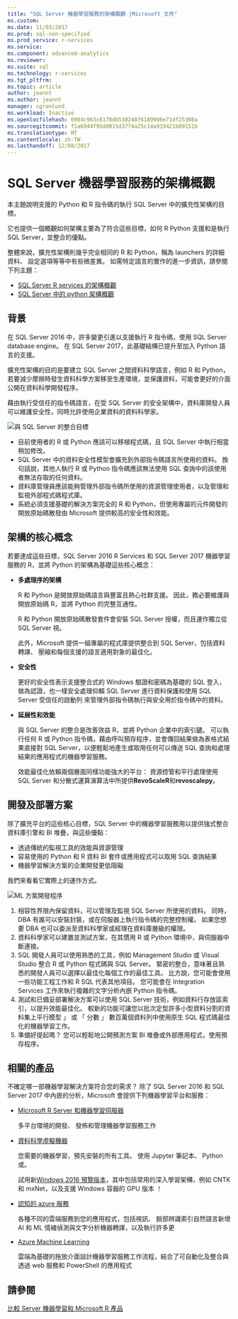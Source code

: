 ```yaml
---
title: "SQL Server 機器學習服務的架構概觀 |Microsoft 文件"
ms.custom: 
ms.date: 11/03/2017
ms.prod: sql-non-specified
ms.prod_service: r-services
ms.service: 
ms.component: advanced-analytics
ms.reviewer: 
ms.suite: sql
ms.technology: r-services
ms.tgt_pltfrm: 
ms.topic: article
author: jeannt
ms.author: jeannt
manager: cgronlund
ms.workload: Inactive
ms.openlocfilehash: 6904c963c6178db530248f6189906e71df25308a
ms.sourcegitcommit: f1a6944f95dd015d3774a25c14a919421b09151b
ms.translationtype: MT
ms.contentlocale: zh-TW
ms.lasthandoff: 12/08/2017
---
```

# <a name="architecture-overview-for-sql-server-machine-learning-services"></a>SQL Server 機器學習服務的架構概觀 

本主題說明支援的 Python 和 R 指令碼的執行 SQL Server 中的擴充性架構的目標。

它也提供一個概觀如何架構主要為了符合這些目標，如何 R Python 支援和是執行 SQL Server，並整合的優點。

整體來說，擴充性架構則幾乎完全相同的 R 和 Python，稱為 launchers 的詳細資料、 設定選項等等中有些微差異。 如需特定語言的實作的進一步資訊，請參閱下列主題：

- [SQL Server R services 的架構概觀](r/architecture-overview-sql-server-r.md)
- [SQL Server 中的 python 架構概觀](python/architecture-overview-sql-server-python.md)


## <a name="background"></a>背景

在 SQL Server 2016 中，許多變更引進以支援執行 R 指令碼，使用 SQL Server database engine。 在 SQL Server 2017，此基礎結構已提升至加入 Python 語言的支援。

擴充性架構的目的是要建立 SQL Server 之間資料科學語言，例如 R 和 Python，若要減少摩擦時發生資料科學方案移至生產環境，並保護資料，可能會更好的介面公開在資料科學開發程序。

藉由執行受信任的指令碼語言，在受 SQL Server 的安全架構中，資料庫開發人員可以維護安全性，同時允許使用企業資料的資料科學家。

  ![與 SQL Server 的整合目標](media/ml-service-value-add.png "機器學習服務值加入")

- 目前使用者的 R 或 Python 應該可以移植程式碼，且 SQL Server 中執行相當稍加修改。
- SQL Server 中的資料安全性模型會擴充到外部指令碼語言所使用的資料。 換句話說，其他人執行 R 或 Python 指令碼應該無法使用 SQL 查詢中的該使用者無法存取的任何資料。
- 資料庫管理員應該能夠管理外部指令碼所使用的資源管理使用者，以及管理和監視外部程式碼程式庫。
- 系統必須支援基礎的解決方案完全的 R 和 Python，但使用專屬的元件開發的開放原始碼散發由 Microsoft 提供較高的安全性和效能。

## <a name="architecture-core-concepts"></a>架構的核心概念

若要達成這些目標，SQL Server 2016 R Services 和 SQL Server 2017 機器學習服務的 R，並將 Python 的架構為基礎這些核心概念：

+ **多處理序的架構**

  R 和 Python 是開放原始碼語言與豐富且熱心社群支援。 因此，務必要維護與開放原始碼 R，並將 Python 的完整互通性。

  R 和 Python 開放原始碼散發套件會安裝 SQL Server 授權，而且運作獨立從 SQL Server 視。

   此外，Microsoft 提供一組專屬的程式庫提供整合到 SQL Server，包括資料轉譯、 壓縮和每個支援的語言適用對象的最佳化。

+ **安全性**

   更好的安全性表示支援整合式的 Windows 驗證和密碼為基礎的 SQL 登入，做為認證，也一樣安全處理仰賴 SQL Server 進行資料保護和使用 SQL Server 受信任的啟動列 來管理外部指令碼執行與安全用於指令碼中的資料。

+ **延展性和效能**

  與 SQL Server 的整合是改善效益 R，並將 Python 企業中的索引鍵。 可以執行任何 R 或 Python 指令碼，藉由呼叫預存程序，並會傳回結果做為表格式結果直接對 SQL Server，以便輕鬆地產生或取用任何可以傳送 SQL 查詢和處理結果的應用程式的機器學習服務。

  效能最佳化依賴兩個層面同樣功能強大的平台： 資源控管和平行處理使用 SQL Server 和分散式運算演算法中所提供**RevoScaleR**和**revoscalepy**。

## <a name="solution-development-and-deployment"></a>開發及部署方案

除了擴充平台的這些核心目標，SQL Server 中的機器學習服務用以提供強式整合資料庫引擎和 BI 堆疊，與這些優點：

+ 透過傳統的監視工具的效能與資源管理
+ 容易使用的 Python 和 R 資料 BI 套件或應用程式可以取用 SQL 查詢結果
+ 機器學習解決方案的企業開發更低阻礙

我們來看看它實際上的運作方式。

  ![ML 方案開發程序](media/ml-solution-development-process.png "開發和部署使用機器學習服務")

1. 相容性界限內保留資料，可以管理及監視 SQL Server 所使用的資料。 同時，DBA 有誰可以安裝封裝，或在伺服器上執行指令碼的完整控制權。 如果您想要 DBA 也可以委派至資料科學家或經理在資料庫層級的權限。
2. 資料科學家可以建置並測試方案，在其慣用 R 或 Python 環境中，與伺服器中斷連接。
3. SQL 開發人員可以使用熟悉的工具，例如 Management Studio 或 Visual Studio 整合 R 或 Python 程式碼與 SQL Server。 緊密的整合，意味著且熟悉的開發人員可以選擇以最佳化每個工作的最佳工具。 比方說，您可能會使用一些功能工程工作和 R SQL 代表其他項目。 您可能會在 Integration Services 工作來執行複雜的文字分析內嵌 Python 指令碼。
4. 測試和已備妥部署解決方案可以使用 SQL Server 技術，例如資料行存放區索引，以提升效能最佳化。 較新的功能可讓您以批次定型許多小型資料分割的資料集上平行模型 」 或 「 分數 」 數百萬個資料列中使用原生 SQL 程式碼最佳化的機器學習工作。
5. 準備好提起嗎？ 您可以輕鬆地公開預測方案 BI 堆疊或外部應用程式，使用預存程序。

## <a name="related-products"></a>相關的產品

不確定哪一部機器學習解決方案符合您的需求？ 除了 SQL Server 2016 和 SQL Server 2017 中內嵌的分析，Microsoft 會提供下列機器學習平台和服務：

+ [Microsoft R Server 和機器學習伺服器](https://docs.microsoft.com/machine-learning-server/what-is-machine-learning-server)

  多平台環境的開發、 發佈和管理機器學習服務工作
+ [資料科學虛擬機器](https://docs.microsoft.com/azure/machine-learning/machine-learning-data-science-virtual-machine-overview)

  您需要的機器學習，預先安裝的所有工具。 使用 Jupyter 筆記本、 Python 或。
  
  試用新[Windows 2016 預覽版本](http://aka.ms/dsvm/win2016)，其中包括常用的深入學習架構，例如 CNTK 和 mxNet，以及支援 Windows 容器的 GPU 版本 ！

+ [認知的 azure 服務](https://azure.microsoft.com/services/cognitive-services/)

  各種不同的雲端服務到您的應用程式，包括視訊、 臉部辨識索引自然語言新增 AI 和 ML 情緒偵測與文字分析機器轉譯，以及執行許多更
+ [Azure Machine Learning](https://azure.microsoft.com/services/machine-learning/)

  雲端為基礎的拖放介面設計機器學習服務工作流程，結合了可自動化及整合與透過 web 服務和 PowerShell 的應用程式

## <a name="see-also"></a>請參閱

[比較 Server 機器學習和 Microsoft R 產品](https://docs.microsoft.com/machine-learning-server/what-is-r-server-interoperability)
